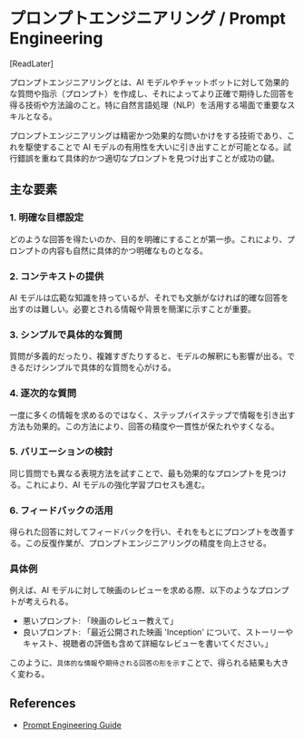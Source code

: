 # プロンプトエンジニアリング / Prompt Engineering

[ReadLater]

プロンプトエンジニアリングとは、AI モデルやチャットボットに対して効果的な質問や指示（プロンプト）を作成し、それによってより正確で期待した回答を得る技術や方法論のこと。特に自然言語処理（NLP）を活用する場面で重要なスキルとなる。

プロンプトエンジニアリングは精密かつ効果的な問いかけをする技術であり、これを駆使することで AI モデルの有用性を大いに引き出すことが可能となる。試行錯誤を重ねて具体的かつ適切なプロンプトを見つけ出すことが成功の鍵。

## 主な要素

### 1. 明確な目標設定

どのような回答を得たいのか、目的を明確にすることが第一歩。これにより、プロンプトの内容も自然に具体的かつ明確なものとなる。

### 2. コンテキストの提供

AI モデルは広範な知識を持っているが、それでも文脈がなければ的確な回答を出すのは難しい。必要とされる情報や背景を簡潔に示すことが重要。

### 3. シンプルで具体的な質問

質問が多義的だったり、複雑すぎたりすると、モデルの解釈にも影響が出る。できるだけシンプルで具体的な質問を心がける。

### 4. 逐次的な質問

一度に多くの情報を求めるのではなく、ステップバイステップで情報を引き出す方法も効果的。この方法により、回答の精度や一貫性が保たれやすくなる。

### 5. バリエーションの検討

同じ質問でも異なる表現方法を試すことで、最も効果的なプロンプトを見つける。これにより、AI モデルの強化学習プロセスも進む。

### 6. フィードバックの活用

得られた回答に対してフィードバックを行い、それをもとにプロンプトを改善する。この反復作業が、プロンプトエンジニアリングの精度を向上させる。

### 具体例

例えば、AI モデルに対して映画のレビューを求める際、以下のようなプロンプトが考えられる。

- 悪いプロンプト: 「映画のレビュー教えて」
- 良いプロンプト: 「最近公開された映画 'Inception' について、ストーリーやキャスト、視聴者の評価も含めて詳細なレビューを書いてください。」

このように、`具体的な情報`や`期待される回答の形を示す`ことで、得られる結果も大きく変わる。

## References

- [Prompt Engineering Guide](https://www.promptingguide.ai/jp)
